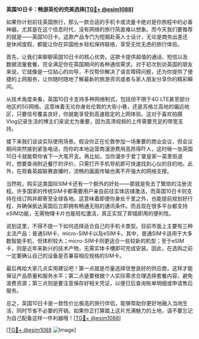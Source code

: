 **英国10日卡：畅游英伦的完美选择[[TG💪+ @esim1088](https://t.me/s/esim1088)]**

如果你计划前往英国旅行，那么一款合适的手机卡或流量卡绝对是你旅程中的必备神器。尤其是在这个信息时代，没有网络的旅行简直难以想象。而今天我们要推荐的就是——英国10日卡。这款产品专门为短期赴英人士设计，无论是商务出差还是休闲度假，都能让你在异国他乡轻松保持联络，享受无忧无虑的旅行体验。

首先，让我们来聊聊英国10日卡的核心优势。这款卡提供超值的通话、短信以及数据流量套餐，完全满足你在英国期间的各种通信需求。对于初次到访英国的朋友来说，它就像是一位贴心的向导，不仅帮你解决了语言障碍问题，还为你提供了便捷的上网服务，让你随时随地了解最新的旅游资讯或者与家人朋友分享你的精彩瞬间。

从技术角度来看，英国10日卡支持多种网络制式，包括但不限于4G LTE甚至部分地区的5G网络。这意味着无论你身处伦敦的大街小巷，还是苏格兰高地的偏远地区，只要信号覆盖良好，你就能享受到高速稳定的上网体验。这对于喜欢拍摄Vlog记录生活的博主们来说尤为重要，因为高清视频的上传需要充足的带宽支持。

接下来我们谈谈实际使用场景。假设你正在伦敦参加一场重要的商业会议，但会议期间突然接到紧急电话，而你的本地运营商漫游费用高昂得吓人，这时候一张英国10日卡就能帮你省下一大笔开支。再比如，当你漫步于爱丁堡皇家一英里街道时，想要查询附近餐厅的评价，只需打开手机导航即可快速找到心仪的目的地。此外，在观看英超联赛直播时，流畅的画面传输也离不开强大的网络支撑。

当然啦，购买这类国际SIM卡还有一个额外的好处——那就是免去了繁琐的注册流程。许多国家的传统SIM卡都需要用户亲自前往实体店铺激活，而英国10日卡则支持在线订购并邮寄至全球各地。这意味着即便你身处千里之外，也能提前规划好行程，并确保抵达英国后立即拥有畅通无阻的通讯条件。而且现在很多平台都支持eSIM功能，无需物理卡片也能轻松激活，真正实现了即插即用的便利性。

说到这里，不得不提一下如何选择适合自己的手机卡类型。目前市面上主要有三种主流产品：普通SIM卡、micro-SIM卡以及eSIM卡。其中，普通SIM卡适用于大多数智能手机，但体积较大；micro-SIM卡则更适合一些较新的机型；至于eSIM卡，则是近年来新兴的技术产物，无需实体卡槽即可完成安装。因此，在选购之前一定要确认自己的设备是否兼容相应规格的SIM卡。

最后再给大家几点实用建议吧！第一点就是尽量选择信誉良好的供应商，这样才能保证产品质量和服务水平；第二点是要根据个人实际需求合理选择套餐内容，避免浪费资源；第三点则是要注意保存好相关凭证，以便日后查询账单明细或申请售后服务。

总之，英国10日卡是一款性价比极高的旅行伴侣，能够帮助你更好地融入当地生活，同时节省不必要的开销。如果你正打算踏上这片充满魅力的土地，请不要忘记为自己配备这样一件利器哦！[[TG💪+ @esim1088](https://t.me/s/esim1088)]

[[TG💪+ @esim1088](https://t.me/s/esim1088) ![Image](https://i.postimg.cc/4NQfJmqS/Snipaste-2025-05-13-00-14-12.png)]